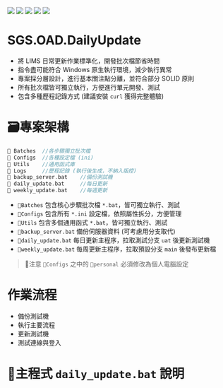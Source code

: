 ![](https://img.shields.io/badge/SGS-OAD-orange) 
![](https://img.shields.io/badge/proj-Daily--Update-purple)
![](https://img.shields.io/badge/ChatGPT-412991?logo=openai)
![](https://img.shields.io/badge/Claude-191919?logo=anthropic) 
![](https://img.shields.io/badge/GitHub_Copilot-555?logo=githubcopilot)

# SGS.OAD.DailyUpdate

- 將 LIMS 日常更新作業標準化，開發批次檔節省時間
- 指令盡可能符合 Windows 原生執行環境，減少執行異常
- 專案採分層設計，進行基本關注點分離，並符合部分 SOLID 原則
- 所有批次檔皆可獨立執行，方便進行單元開發、測試
- 包含多種歷程記錄方式 (建議安裝 `curl` 獲得完整體驗)

# 🗃️專案架構

```c
📁 Batches  //各步驟獨立批次檔
📁 Configs  //各種設定檔 (ini)
📁 Utils    //通用函式庫
📁 Logs     //歷程記錄 (執行後生成，不納入版控)
📄 backup_server.bat    //備份測試機
📄 daily_update.bat     //每日更新
📄 weekly_update.bat    //每週更新
```
- `📁Batches` 包含核心步驟批次檔 `*.bat`，皆可獨立執行、測試
- `📁Configs` 包含所有 `*.ini` 設定檔，依照屬性拆分，方便管理
- `📁Utils` 包含多個通用函式 `*.bat`，皆可獨立執行、測試
- `📄backup_server.bat` 備份伺服器資料 (可考慮用分支取代)
- `📄daily_update.bat` 每日更新主程序，拉取測試分支 `uat` 後更新測試機
- `📄weekly_update.bat` 每周更新主程序，拉取預設分支 `main` 後發布更新檔

>🚨注意 `📁Configs` 之中的 `📄personal` 必須修改為個人電腦設定

# 作業流程

- 備份測試機
- 執行主要流程
- 更新測試機
- 測試連線與登入

# 📄主程式 `daily_update.bat` 說明